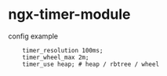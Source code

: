 ngx-timer-module
================

config example

```
    timer_resolution 100ms;
    timer_wheel_max 2m;
    timer_use heap; # heap / rbtree / wheel
```

    

